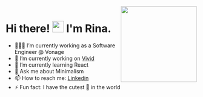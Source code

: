 <img align='right' src='https://media.giphy.com/media/bcKmIWkUMCjVm/giphy.gif' width='200"'>

# Hi there! <img src="https://media.giphy.com/media/hvRJCLFzcasrR4ia7z/giphy.gif" width="30px"> I'm Rina.

- 👩🏻‍💻 I’m currently working as a Software Engineer @ Vonage
- 🔭 I’m currently working on [Vivid](https://vivid.deno.dev)
- 🌱 I’m currently learning React
- 💬 Ask me about Minimalism
- 📫 How to reach me: [Linkedin](https://www.linkedin.com/in/rina-oksman)
- ⚡ Fun fact: I have the cutest 🐶 in the world
